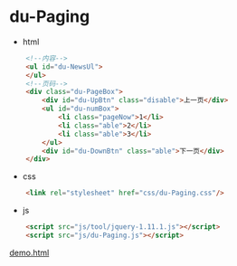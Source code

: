 # du-Paging

- html
```html
    <!--内容-->
    <ul id="du-NewsUl">
    </ul>
    <!--页码-->
    <div class="du-PageBox">
        <div id="du-UpBtn" class="disable">上一页</div>
        <ul id="du-numBox">
            <li class="pageNow">1</li>
            <li class="able">2</li>
            <li class="able">3</li>
        </ul>
        <div id="du-DownBtn" class="able">下一页</div>
    </div>
```
- css
```html
    <link rel="stylesheet" href="css/du-Paging.css"/>
```
- js
```html
    <script src="js/tool/jquery-1.11.1.js"></script>
    <script src="js/du-Paging.js"></script>
```
[demo.html](https://dujunhui.github.io/du-Paging/demo.html)
